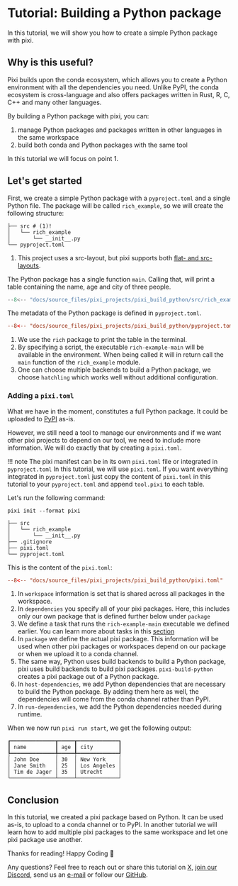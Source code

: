 # Tutorial: Building a Python package

In this tutorial, we will show you how to create a simple Python package with pixi.

## Why is this useful?

Pixi builds upon the conda ecosystem, which allows you to create a Python environment with all the dependencies you need.
Unlike PyPI, the conda ecosystem is cross-language and also offers packages written in Rust, R, C, C++ and many other languages.

By building a Python package with pixi, you can:

1. manage Python packages and packages written in other languages in the same workspace
2. build both conda and Python packages with the same tool

In this tutorial we will focus on point 1.

## Let's get started

First, we create a simple Python package with a `pyproject.toml` and a single Python file.
The package will be called `rich_example`, so we will create the following structure:

```shell
├── src # (1)!
│   └── rich_example
│       └── __init__.py
└── pyproject.toml
```

1. This project uses a src-layout, but pixi supports both [flat- and src-layouts](https://packaging.python.org/en/latest/discussions/src-layout-vs-flat-layout/#src-layout-vs-flat-layout).


The Python package has a single function `main`.
Calling that, will print a table containing the name, age and city of three people.

```py title="src/rich_example/__init__.py"
--8<-- "docs/source_files/pixi_projects/pixi_build_python/src/rich_example/__init__.py"
```


The metadata of the Python package is defined in `pyproject.toml`.

```toml title="pyproject.toml"
--8<-- "docs/source_files/pixi_projects/pixi_build_python/pyproject.toml"
```

1. We use the `rich` package to print the table in the terminal.
2. By specifying a script, the executable `rich-example-main` will be available in the environment. When being called it will in return call the `main` function of the `rich_example` module.
3. One can choose multiple backends to build a Python package, we choose `hatchling` which works well without additional configuration.


### Adding a `pixi.toml`

What we have in the moment, constitutes a full Python package.
It could be uploaded to [PyPI](https://pypi.org/) as-is.

However, we still need a tool to manage our environments and if we want other pixi projects to depend on our tool, we need to include more information.
We will do exactly that by creating a `pixi.toml`.

!!! note
    The pixi manifest can be in its own `pixi.toml` file or integrated in `pyproject.toml`
    In this tutorial, we will use `pixi.toml`.
    If you want everything integrated in `pyproject.toml` just copy the content of `pixi.toml` in this tutorial to your `pyproject.toml` and append `tool.pixi` to each table.

Let's run the following command:

```
pixi init --format pixi
```

```shell
├── src
│   └── rich_example
│       └── __init__.py
├── .gitignore
├── pixi.toml
└── pyproject.toml
```

This is the content of the `pixi.toml`:

```toml title="pixi.toml"
--8<-- "docs/source_files/pixi_projects/pixi_build_python/pixi.toml"
```

1. In `workspace` information is set that is shared across all packages in the workspace.
2. In `dependencies` you specify all of your pixi packages. Here, this includes only our own package that is defined further below under `package`
3. We define a task that runs the `rich-example-main` executable we defined earlier. You can learn more about tasks in this [section](../features/advanced_tasks.md)
4. In `package` we define the actual pixi package. This information will be used when other pixi packages or workspaces depend on our package or when we upload it to a conda channel.
5. The same way, Python uses build backends to build a Python package, pixi uses build backends to build pixi packages. `pixi-build-python` creates a pixi package out of a Python package.
6. In `host-dependencies`, we add Python dependencies that are necessary to build the Python package. By adding them here as well, the dependencies will come from the conda channel rather than PyPI.
7. In `run-dependencies`, we add the Python dependencies needed during runtime.


When we now run `pixi run start`, we get the following output:

```
┏━━━━━━━━━━━━━━┳━━━━━┳━━━━━━━━━━━━━┓
┃ name         ┃ age ┃ city        ┃
┡━━━━━━━━━━━━━━╇━━━━━╇━━━━━━━━━━━━━┩
│ John Doe     │ 30  │ New York    │
│ Jane Smith   │ 25  │ Los Angeles │
│ Tim de Jager │ 35  │ Utrecht     │
└──────────────┴─────┴─────────────┘
```

## Conclusion

In this tutorial, we created a pixi package based on Python.
It can be used as-is, to upload to a conda channel or to PyPI.
In another tutorial we will learn how to add multiple pixi packages to the same workspace and let one pixi package use another.

Thanks for reading! Happy Coding 🚀

Any questions? Feel free to reach out or share this tutorial on [X](https://twitter.com/prefix_dev), [join our Discord](https://discord.gg/kKV8ZxyzY4), send us an [e-mail](mailto:hi@prefix.dev) or follow our [GitHub](https://github.com/prefix-dev).
